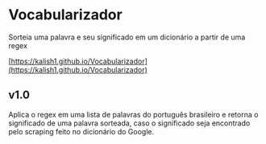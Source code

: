 # Vocabularizador
Sorteia uma palavra e seu significado em um dicionário a partir de uma regex

[https://kalish1.github.io/Vocabularizador](https://kalish1.github.io/Vocabularizador)

## v1.0
Aplica o regex em uma lista de palavras do português brasileiro e retorna o significado de uma palavra sorteada, caso o significado seja encontrado pelo scraping feito no dicionário do Google.
